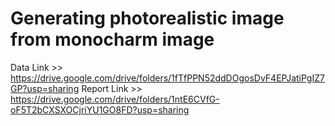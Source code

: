 # Generating photorealistic image from monocharm image
Data Link >>
https://drive.google.com/drive/folders/1fTfPPN52ddDOgosDvF4EPJatiPgIZ7GP?usp=sharing
Report Link >>
https://drive.google.com/drive/folders/1ntE6CVfG-oF5T2bCXSXOCjriYU1GO8FD?usp=sharing
